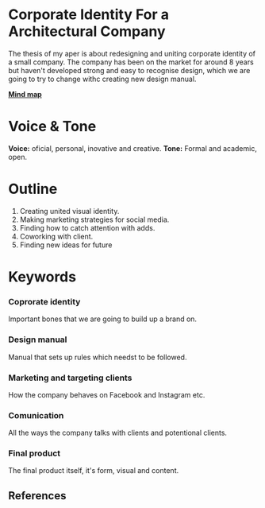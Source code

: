# Corporate Identity For a Architectural Company

The thesis of my aper is about redesigning and uniting corporate identity of a small company. The company has been on the market for around 8 years but haven't developed strong and easy to recognise design, which we are going to try to change withc creating new design manual.

**[Mind map](https://github.com/PetraZelezna/english-for-designers/blob/main/06_clarity_first/mind_map.png)**
# Voice & Tone

**Voice:** oficial, personal, inovative and creative.
**Tone:** Formal and academic, open.

# Outline
1. Creating united visual identity.
2. Making marketing strategies for social media.
3. Finding how to catch attention with adds.
4. Coworking with client.
5. Finding new ideas for future

# Keywords

### Coprorate identity
Important bones that we are going to build up a brand on.
### Design manual
Manual that sets up rules which needst to be followed.
### Marketing and targeting clients
How the company behaves on Facebook and Instagram etc.
### Comunication
All the ways the company talks with clients and potentional clients.
### Final product
The final product itself, it's form, visual and content.

## References

